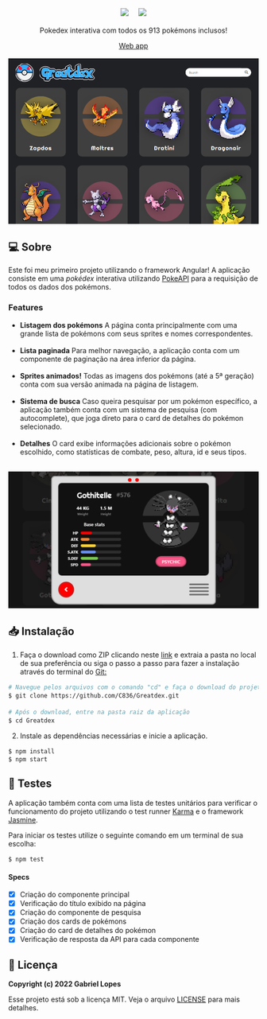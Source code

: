 <div align="center">
<img height="100px" src="https://greatdex.vercel.app/favicon.ico">⠀⠀<img height="90px" src="https://fontmeme.com/permalink/220623/7b01aa96611cd88095830ba04bf3e3f8.png">
</br>
</br>
Pokedex interativa com todos os 913 pokémons inclusos!

[Web app](https://greatdex.vercel.app/)<br></br><img src="src/assets/img/README_cover.png">
</div>

## 💻 Sobre

Este foi meu primeiro projeto utilizando o framework Angular! A aplicação consiste em uma <i>pokédex</i> interativa utilizando [PokeAPI](https://pokeapi.co/) para a requisição de todos os dados dos pokémons.

### Features

* <b>Listagem dos pokémons</b>
A página conta principalmente com uma grande lista de pokémons com seus sprites e nomes correspondentes.<br></br>
* <b>Lista paginada</b>
Para melhor navegação, a aplicação conta com um componente de paginação na área inferior da página.<br></br>
* <b>Sprites animados!</b>
Todas as imagens dos pokémons (até a 5ª geração) conta com sua versão animada na página de listagem.<br></br>
* <b>Sistema de busca</b>
Caso queira pesquisar por um pokémon específico, a aplicação também conta com um sistema de pesquisa (com autocomplete), que joga direto para o card de detalhes do pokémon selecionado.<br></br>
* <b>Detalhes</b>
O card exibe informações adicionais sobre o pokémon escolhido, como statísticas de combate, peso, altura, id e seus tipos.

</br>
<img src="./src/assets/img/README_card.png"></img>

## 📥 Instalação
1. Faça o download como ZIP clicando neste [link](https://github.com/C836/Greatdex/archive/refs/heads/main.zip) e extraia a pasta no local de sua preferência ou siga o passo a passo para fazer a instalação através do terminal do [Git:](https://git-scm.com/)

```bash
# Navegue pelos arquivos com o comando "cd" e faça o download do projeto
$ git clone https://github.com/C836/Greatdex.git

# Após o download, entre na pasta raiz da aplicação
$ cd Greatdex
```

2. Instale as dependências necessárias e inicie a aplicação.
```node
$ npm install
$ npm start 
```

## 🤖 Testes
A aplicação também conta com uma lista de testes unitários para verificar o funcionamento do projeto utilizando o test runner [Karma](https://karma-runner.github.io/latest/index.html) e o framework [Jasmine](https://jasmine.github.io/).

Para iniciar os testes utilize o seguinte comando em um terminal de sua escolha:
```node
$ npm test
```

#### Specs
- [x] Criação do componente principal
- [x] Verificação do título exibido na página
- [x] Criação do componente de pesquisa
- [x] Criação dos cards de pokémons
- [x] Criação do card de detalhes do pokémon
- [x] Verificação de resposta da API para cada componente

## 📝 Licença

<b>Copyright (c) 2022 Gabriel Lopes</b>

Esse projeto está sob a licença MIT. Veja o arquivo [LICENSE](https://github.com/C836/Greatdex/blob/main/LICENSE) para mais detalhes.